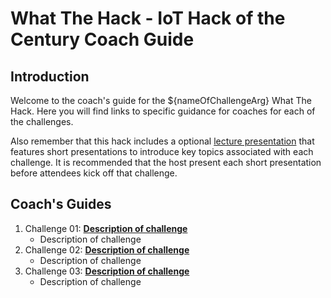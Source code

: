 <!-- REMOVE_ME # What The Hack - ${nameOfChallengeArg} Coach Guide REMOVE_ME -->

<!-- REPLACE_ME (this section will be removed by the automation script) -->
# What The Hack - IoT Hack of the Century Coach Guide
<!-- REPLACE_ME (this section will be removed by the automation script) -->

## Introduction
Welcome to the coach's guide for the ${nameOfChallengeArg} What The Hack. Here you will find links to specific guidance for coaches for each of the challenges.

Also remember that this hack includes a optional [lecture presentation](Lectures.pptx) that features short presentations to introduce key topics associated with each challenge. It is recommended that the host present each short presentation before attendees kick off that challenge.

## Coach's Guides
<!-- REMOVE_ME ${challengesSection} (remove this from your MD files if you are writing them manually, this is for the automation script) REMOVE_ME -->

<!-- REPLACE_ME (this section will be removed by the automation script) -->
1. Challenge 01: **[Description of challenge](Coach/Solution-01.md)**
	 - Description of challenge
1. Challenge 02: **[Description of challenge](Coach/Solution-02.md)**
	 - Description of challenge
1. Challenge 03: **[Description of challenge](Coach/Solution-03.md)**
	 - Description of challenge
<!-- REPLACE_ME (this section will be removed by the automation script) -->